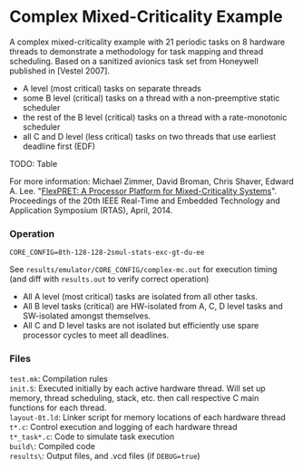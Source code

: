 Complex Mixed-Criticality Example
================================================================================

A complex mixed-criticality example with 21 periodic tasks on 8 hardware threads to demonstrate a methodology for task mapping and thread scheduling. Based on a sanitized avionics task set from Honeywell published in [Vestel 2007].

- A level (most critical) tasks on separate threads
- some B level (critical) tasks on a thread with a non-preemptive static scheduler
- the rest of the B level (critical) tasks on a thread with a rate-monotonic scheduler
- all C and D level (less critical) tasks on two threads that use earliest deadline first (EDF)


TODO: Table

For more information:
Michael Zimmer, David Broman, Chris Shaver, Edward A. Lee. "[FlexPRET: A Processor Platform for Mixed-Criticality Systems](http://chess.eecs.berkeley.edu/pubs/1048.html)". Proceedings of the 20th IEEE Real-Time and Embedded Technology and Application Symposium (RTAS), April, 2014.

### Operation
`CORE_CONFIG=8th-128-128-2smul-stats-exc-gt-du-ee`

See `results/emulator/CORE_CONFIG/complex-mc.out` for execution timing (and diff
with `results.out` to verify correct operation)

- All A level (most critical) tasks are isolated from all other tasks. 
- All B level tasks (critical) are HW-isolated from A, C, D level tasks and SW-isolated amongst themselves. 
- All C and D level tasks are not isolated but efficiently use spare processor cycles to meet all deadlines.

### Files
`test.mk`: Compilation rules  
`init.S`: Executed initially by each active hardware thread. Will set up memory,
thread scheduling, stack, etc. then call respective C main functions for each
thread.  
`layout-8t.ld`: Linker script for memory locations of each hardware thread  
`t*.c`: Control execution and logging of each hardware thread  
`t*_task*.c`: Code to simulate task execution  
`build\`: Compiled code  
`results\`: Output files, and .vcd files (if `DEBUG=true`)  
